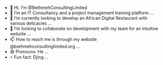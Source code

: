 - 👋 Hi, I’m @BethmehConsultingLimited
- 👀 I’m an IT Consultancy and a project management training platform ...
- 🌱 I’m currently looking to develop an African Digital Restaurant with various delicacies ...
- 💞️ I’m looking to collaborate on development with my team for an intuitive website ...
- 📫 How to reach me is through my website @bethmehconsultinglimited.org ...
- 😄 Pronouns: He ...
- ⚡ Fun fact: Djing ...

<!---
BethmehConsultingLimited/BethmehConsultingLimited is a ✨ special ✨ repository because its `README.md` (this file) appears on your GitHub profile.
You can click the Preview link to take a look at your changes.
--->
